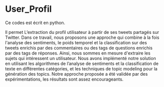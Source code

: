 # User_Profil
Ce codes est écrit en python.

Il permet  L’extraction du profil utilisateur à partir de ses tweets partagés sur Twitter.
Dans ce travail, nous proposons une approche qui combine à la fois l'analyse des sentiments, le poids temporel et la classification sur des tweets enrichis par des commentaires ou des tags de questions enrichis par des tags de réponses. Ainsi, nous sommes en mesure d'extraire les sujets qui intéressent un utilisateur. Nous avons implémenté notre solution en utilisant les algorithmes de l’analyse de sentiments et la classification de texte en différentes catégories, et les techniques de topic modeling pour la génération des topics. Notre approche proposée a été validée par des expérimentations, les résultats sont assez encourageants. 

